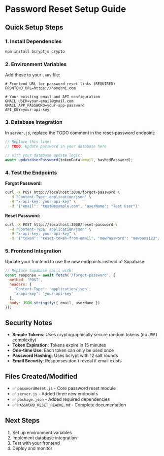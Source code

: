 # Password Reset Setup Guide

## Quick Setup Steps

### 1. Install Dependencies
```bash
npm install bcryptjs crypto
```

### 2. Environment Variables
Add these to your `.env` file:

```env
# Frontend URL for password reset links (REQUIRED)
FRONTEND_URL=https://homehni.com

# Your existing email and API configuration
GMAIL_USER=your-email@gmail.com
GMAIL_APP_PASSWORD=your-app-password
API_KEY=your-api-key
```

### 3. Database Integration
In `server.js`, replace the TODO comment in the reset-password endpoint:

```javascript
// Replace this line:
// TODO: Update password in your database here

// With your database update logic:
await updateUserPassword(tokenData.email, hashedPassword);
```

### 4. Test the Endpoints

**Forgot Password:**
```bash
curl -X POST http://localhost:3000/forgot-password \
  -H "Content-Type: application/json" \
  -H "x-api-key: your-api-key" \
  -d '{"email": "test@example.com", "userName": "Test User"}'
```

**Reset Password:**
```bash
curl -X POST http://localhost:3000/reset-password \
  -H "Content-Type: application/json" \
  -H "x-api-key: your-api-key" \
  -d '{"token": "reset-token-from-email", "newPassword": "newpass123", "confirmPassword": "newpass123"}'
```

### 5. Frontend Integration
Update your frontend to use the new endpoints instead of Supabase:

```javascript
// Replace Supabase calls with:
const response = await fetch('/forgot-password', {
  method: 'POST',
  headers: {
    'Content-Type': 'application/json',
    'x-api-key': 'your-api-key'
  },
  body: JSON.stringify({ email, userName })
});
```

## Security Notes

- **Simple Tokens**: Uses cryptographically secure random tokens (no JWT complexity)
- **Token Expiration**: Tokens expire in 15 minutes
- **One-time Use**: Each token can only be used once
- **Password Hashing**: Uses bcrypt with 12 salt rounds
- **Email Security**: Responses don't reveal if email exists

## Files Created/Modified

- ✅ `passwordReset.js` - Core password reset module
- ✅ `server.js` - Added three new endpoints
- ✅ `package.json` - Added required dependencies
- ✅ `PASSWORD_RESET_README.md` - Complete documentation

## Next Steps

1. Set up environment variables
2. Implement database integration
3. Test with your frontend
4. Deploy and monitor
